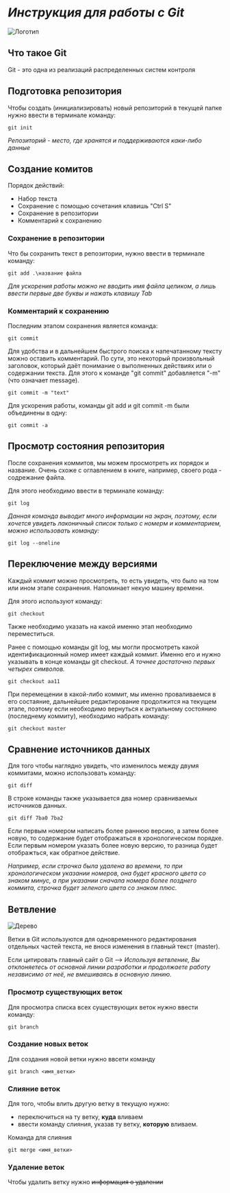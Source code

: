 # ***Инструкция для работы с Git***

![Логотип](images.png)

## **Что такое Git**

Git - это одна из реализаций распределенных систем контроля

## **Подготовка репозитория**

Чтобы создать (инициализировать) новый репозиторий в текущей папке нужно ввести в терминале команду:
    
    git init

*Репозиторий - место, где хранятся и поддерживаются каки-либо данные*

## **Создание комитов**

Порядок действий:

* Набор текста
* Сохранение с помощью сочетания клавишь "Сtrl S"
* Сохранение в репозитории
* Комментарий к сохранению

### **Сохранение в репозитории**

Что бы сохранить текст в репозитории, нужно ввести в терминале команду:

    git add .\название файла

*Для ускорения работы можно не вводить имя файла целиком, а лишь ввести первые две буквы и нажать клавишу Tab*

### **Комментарий к сохранению**

Последним этапом сохранения является команда:

    git commit

Для удобства и в дальнейшем быстрого поиска к напечатанному тексту можно оставить комментарий. По сути, это некоторый произвольный заголовок, который даёт понимание о выполненных действиях или о содержании текста. Для этого к команде "git commit" добавляется "-m" (что означает message).

    git commit -m "text"

Для ускорения работы, команды git add и git commit -m были объединены в одну:

    git commit -a

## **Просмотр состояния репозитория**

После сохранения коммитов, мы можем просмотреть их порядок и название. Очень схоже с оглавлением в книге, например, своего рода - содрежание файла.

Для этого необходимо ввести в терминале команду:

    git log

*Данная команда выводит много информации на экран, поэтому, если хочется увидеть лаконичный список только с номерм и комментарием, можно использовать команду:*

    git log --oneline

## **Переключение между версиями**

Каждый коммит можно просмотреть, то есть увидеть, что было на том или ином этапе сохранения. Напоминает некую машину времени.

Для этого используют команду:

    git checkout

Также необходимо указать на какой именно этап необходимо переместиться. 

Ранее с помощью команды git log, мы могли просмотреть какой идентификационный номер имеет каждый коммит. Именно его и нужно указывать в конце команды git checkout. *А точнее достаточно первых четырех символов.*

    git checkout aa11

При перемещении в какой-либо коммит, мы именно проваливаемся в его состаяние, дальнейшее редактирование продолжится на текущем этапе, поэтому если необходимо вернуться к актуальному состоянию (последнему коммиту), необходимо набрать команду:

    git checkout master

## **Сравнение источников данных**

Для того чтобы наглядно увидеть, что изменилось между двумя коммитами, можно использовать команду:

    git diff

В строке команды также указывается два номер сравниваемых источников данных. 

    git diff 7ba0 7ba2

Если первым номером написать более раннюю версию, а затем более новую, то содержание будет отображаться в хронологическом порядке. Если первым номером указать более новую версию, то разница будет отображться, как обратное действие.

*Например, если строчка была удалена во времени, то при хронологическом указании номеров, она будет красного цвета со знаком минус, а при указании сначала номера более позднего коммита, строчка будет зеленого цвета со знаком плюс.*

## **Ветвление**

![Дерево](branch.jpg)

Ветки в Git используются для одновременного редактирования отдельных частей текста, не внося изменения в главный текст (master).


Если цитировать главный сайт о Git --> *Используя ветвление, Вы отклоняетесь от основной линии разработки и продолжаете работу независимо от неё, не вмешиваясь в основную линию.*

### Просмотр существующих веток

Для просмотра списка всех существующих веток нужно ввести команду:

    git branch
    

### Создание новых веток

Для создания новой ветки нужно ввсети команду

    git branch <имя_ветки>

### Слияние веток

Для того, чтобы влить другую ветку в текущую нужно:
- переключиться на ту ветку, **куда** вливаем
- ввести команду слияния, указав ту ветку, **которую** вливаем.

Команда для слияния

    git merge <имя_ветки>

### Удаление веток

Чтобы удалить ветку нужно ~~информация о удалении~~